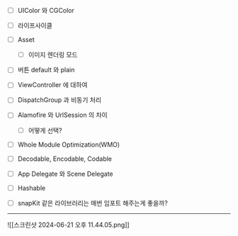 - [ ] UIColor 와 CGColor
- [ ] 라이프사이클
- [ ] Asset 
	- [ ] 이미지 렌더링 모드
- [ ] 버튼 default 와 plain
- [ ] ViewController 에 대하여
- [ ] DispatchGroup 과 비동기 처리
- [ ] Alamofire 와 UrlSession 의 차이
	- [ ] 어떻게 선택?
- [ ] Whole Module Optimization(WMO)
- [ ] Decodable, Encodable, Codable
- [ ] App Delegate 와 Scene Delegate
- [ ] Hashable
- [ ] snapKit 같은 라이브러리는 매번 임포트 해주는게 좋을까?


---

![[스크린샷 2024-06-21 오후 11.44.05.png]]